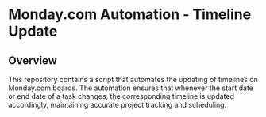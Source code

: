 # Monday.com Automation - Timeline Update

## Overview
This repository contains a script that automates the updating of timelines on Monday.com boards. The automation ensures that whenever the start date or end date of a task changes, the corresponding timeline is updated accordingly, maintaining accurate project tracking and scheduling.
